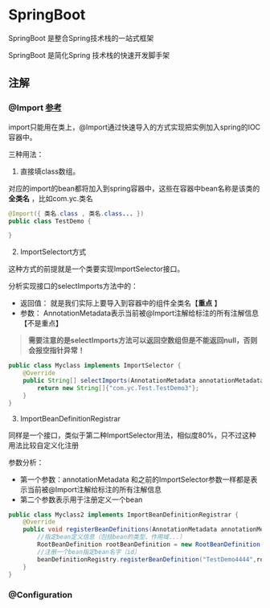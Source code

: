 # SpringBoot

SpringBoot 是整合Spring技术栈的一站式框架

SpringBoot 是简化Spring 技术栈的快速开发脚手架



## 注解

### @Import <a href="https://www.cnblogs.com/zhoading/p/12194960.html">参考</a>

import只能用在类上，@Import通过快速导入的方式实现把实例加入spring的IOC容器中。

三种用法：

1. 直接填class数组。

对应的import的bean都将加入到spring容器中，这些在容器中bean名称是该类的**全类名** ，比如com.yc.类名

```java
@Import({ 类名.class , 类名.class... })
public class TestDemo {

}
```

2. ImportSelectort方式

这种方式的前提就是一个类要实现ImportSelector接口。

分析实现接口的selectImports方法中的：

- 返回值： 就是我们实际上要导入到容器中的组件全类名【**重点** 】
- 参数： AnnotationMetadata表示当前被@Import注解给标注的所有注解信息【不是重点】

> **需要注意的是selectImports方法可以返回空数组但是不能返回null，否则会报空指针异常！**

```java
public class Myclass implements ImportSelector {
    @Override
    public String[] selectImports(AnnotationMetadata annotationMetadata) {
        return new String[]{"com.yc.Test.TestDemo3"};
    }
}
```

3. ImportBeanDefinitionRegistrar

同样是一个接口，类似于第二种ImportSelector用法，相似度80%，只不过这种用法比较自定义化注册

参数分析：

- 第一个参数：annotationMetadata 和之前的ImportSelector参数一样都是表示当前被@Import注解给标注的所有注解信息
- 第二个参数表示用于注册定义一个bean

```java
public class Myclass2 implements ImportBeanDefinitionRegistrar {
    @Override
    public void registerBeanDefinitions(AnnotationMetadata annotationMetadata, BeanDefinitionRegistry beanDefinitionRegistry) {
        //指定bean定义信息（包括bean的类型、作用域...）
        RootBeanDefinition rootBeanDefinition = new RootBeanDefinition(TestDemo4.class);
        //注册一个bean指定bean名字（id）
        beanDefinitionRegistry.registerBeanDefinition("TestDemo4444",rootBeanDefinition);
    }
}
```

### @Configuration







